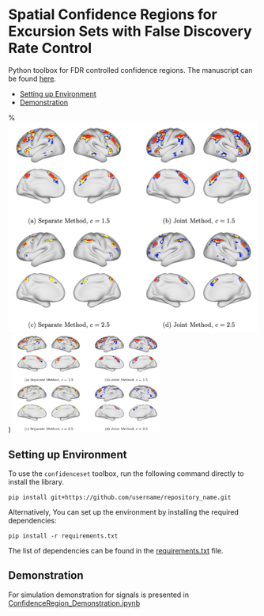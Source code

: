 # Spatial Confidence Regions for Excursion Sets with False Discovery Rate Control
Python toolbox for FDR controlled confidence regions. The manuscript can be found [here](https://arxiv.org/abs/2504.13124).

- [Setting up Environment](#Setting-up-Environment)
- [Demonstration](#Demonstration)

%![An illustration of confidence regions applied to task-based fMRI](fig1.png))
<img src="https://github.com/HowonRyu/ConfidenceSet/blob/main/fig1.png" alt="An illustration of confidence regions applied to task-based fMRI" width="300" height="200">

## Setting up Environment
To use the `confidenceset` toolbox, run the following command directly to install the library.

```
pip install git+https://github.com/username/repository_name.git
```
Alternatively, You can set up the environment by installing the required dependencies:
```
pip install -r requirements.txt
```
The list of dependencies can be found in the [requirements.txt](https://github.com/HowonRyu/ConfidenceSet/blob/main/requirements.txt) file.



## Demonstration
For simulation demonstration for signals is presented in [ConfidenceRegion_Demonstration.ipynb](https://github.com/HowonRyu/ConfidenceSet/blob/main/ConfidenceRegion_Demonstration.ipynb)

